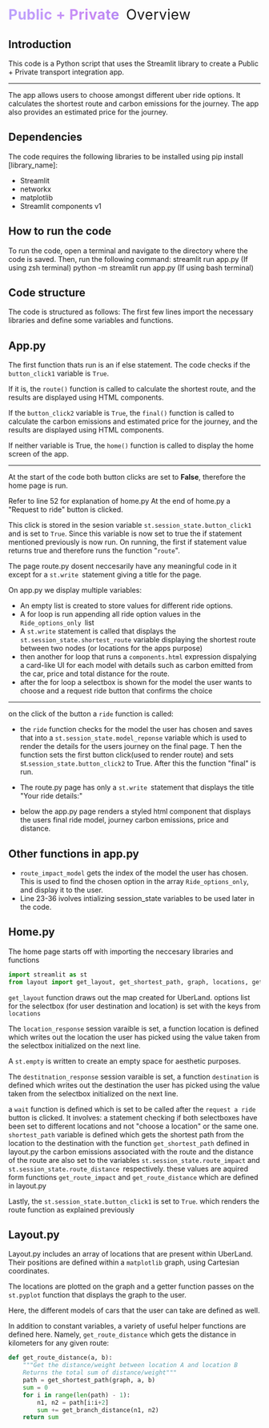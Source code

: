 <style>
    @keyframes background-pan {
      from {
        background-position: 0% center;
      }
    
      to {
        background-position: -200% center;
      }
    }

    h1 {
        font-weight: 400;
        letter-spacing: .5px
    }

    .project-name {
        background: linear-gradient(
            to right,
            #bda2fc,
            #c989f4,
            #9489f4,
            #bda2fc
        );
        animation: background-pan 3s linear infinite;
        background-size: 200%;
        -webkit-background-clip: text;
        -webkit-text-fill-color: transparent;
        margin-right: 5px;
        font-weight: 700;
    }
</style>

<h1><span class="project-name">Public + Private</span> Overview</h1>

## Introduction

This code is a Python script that uses the Streamlit library to create a Public + Private transport integration app.

<hr>

 The app allows users to choose amongst different uber ride options. 
 It calculates the shortest route and carbon emissions for the journey. 
 The app also provides an estimated price for the journey.

## Dependencies

The code requires the following libraries to be installed using pip install [library_name]: 

- Streamlit
- networkx
- matplotlib
- Streamlit components v1

## How to run the code

To run the code, open a terminal and navigate to the directory where the code is saved. Then, run the following command:
streamlit run app.py (If using zsh terminal)
python -m streamlit run app.py (If using bash terminal)

## Code structure

The code is structured as follows:
The first few lines import the necessary libraries and define some variables and functions.

## App.py

The first function thats run is an if else statement. The code checks if the `button_click1` variable is `True`.

If it is, the `route()` function is called to calculate the shortest route, and the results are displayed using HTML components.

If the `button_click2` variable is `True`, the `final()` function is called to calculate the carbon emissions and estimated price for the journey, and the results are displayed using HTML components.

If neither variable is True, the `home()` function is called to display the home screen of the app.

<hr>

At the start of the code both button clicks are set to **False**, therefore the home page is run.

Refer to line 52 for explanation of home.py
At the end of home.py a "Request to ride" button is clicked. 

This click is stored in the sesion variable `st.session_state.button_click1` and is set to `True`.
Since this variable is now set to true the if statement mentioned previously is now run. On running, the first if statement value returns true and therefore runs the function "`route`".

The page route.py dosent neccesarily have any meaningful code in it except for a `st.write `statement giving a title for the page. 

On app.py we display multiple variables:

- An empty list is created to store values for different ride options.
- A for loop is run appending all ride option values in the `Ride_options_only `list
- A `st.write` statement is called that displays the `st.session_state.shortest_route` variable displaying the shortest route between two nodes (or locations for the apps purpose)
- then another for loop that runs a `components.html` expression dispalying a card-like UI for each model with details such as carbon emitted from the car, price and total distance for the route.
- after the for loop a selectbox is shown for the model the user wants to choose and a request ride button that confirms the choice

<hr>

on the click of the button a `ride` function is called:
- the `ride` function checks for the model the user has chosen and saves that into a `st.session_state.model_reponse` variable which is used to render the details for the users journey on the final page.
T hen the function sets the first button click(used to render route) and sets st.`session_state.button_click2` to True.
After this the function "final" is run.

- The route.py page has only a `st.write `statement that displays the title "Your ride details:"
- below the app.py page renders a styled html component that displays the users final ride model, journey carbon emissions, price and distance.

## Other functions in app.py

- `route_impact_model` gets the index of the model the user has chosen. This is used to find the chosen option in the array `Ride_options_only`, and display it to the user.
- Line 23-36 ivolves intializing session_state variables to be used later in the code.

## Home.py

The home page starts off with importing the neccesary libraries and functions

```py
import streamlit as st
from layout import get_layout, get_shortest_path, graph, locations, get_route_impact, get_route_distance
```

`get_layout` function draws out the map created for UberLand.
options list for the selectbox (for user destination and location) is set with the keys from `locations`

The `location_response` session varaible is set, a function location is defined which writes out the location the user has picked using the value taken from the selectbox initialized on the next line.

A `st.empty` is written to create an empty space for aesthetic purposes.

The `destitnation_response` session varaible is set, a function `destination` is defined which writes out the destination the user has picked using the value taken from the selectbox initialized on the next line.

a `wait` function is defined which is set to be called after the `request a ride` button is clicked. It involves:
a statement checking if both selectboxes have been set to different locations and not "choose a location" or the same one.
`shortest_path` variable is defined which gets the shortest path from the location to the destination with the function `get_shortest_path` defined in layout.py
the carbon emissions associated with the route and the distance of the route are also set to the variables `st.session_state.route_impact` and
`st.session_state.route_distance `respectively. these values are aquired form functions `get_route_impact` and `get_route_distance` which are defined in layout.py

Lastly, the `st.session_state.button_click1` is set to `True`. which renders the route function as explained previously

## Layout.py

Layout.py includes an array of locations that are present within UberLand. Their positions are defined within a `matplotlib` graph, using Cartesian coordinates.

The locations are plotted on the graph and a getter function passes on the `st.pyplot` function that displays the graph to the user.

Here, the different models of cars that the user can take are defined as well.

In addition to constant variables, a variety of useful helper functions are defined here. Namely, `get_route_distance` which gets the distance in kilometers for any given route:

```py
def get_route_distance(a, b):
    """Get the distance/weight between location A and location B 
    Returns the total sum of distance/weight"""
    path = get_shortest_path(graph, a, b)
    sum = 0
    for i in range(len(path) - 1):
        n1, n2 = path[i:i+2]
        sum += get_branch_distance(n1, n2)
    return sum
```